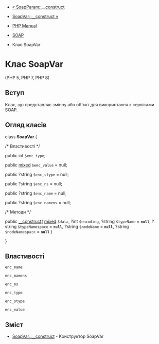 - [« SoapParam::\_\_construct](soapparam.construct.md)
- [SoapVar::\_\_construct »](soapvar.construct.md)

- [PHP Manual](index.md)
- [SOAP](book.soap.md)
- Клас SoapVar

# Клас SoapVar

(PHP 5, PHP 7, PHP 8)

## Вступ

Клас, що представляє змінну або об'єкт для використання з
сервісами SOAP.

## Огляд класів

class **SoapVar** {

/\* Властивості \*/

public int `$enc_type`;

public
[mixed](language.types.declarations.md#language.types.declarations.mixed)
`$enc_value` = null;

public ?string `$enc_stype` = null;

public ?string `$enc_ns` = null;

public ?string `$enc_name` = null;

public ?string `$enc_namens` = null;

/\* Методи \*/

public [\_\_construct](soapvar.construct.md)(
[mixed](language.types.declarations.md#language.types.declarations.mixed)
`$data`,
?int `$encoding`,
?string `$typeName` = **`null`**,
?string `$typeNamespace` = **`null`**,
?string `$nodeName` = **`null`**,
?string `$nodeNamespace` = **`null`**
)

}

## Властивості

`enc_name`

`enc_namens`

`enc_ns`

`enc_type`

`enc_stype`

`enc_value`

## Зміст

- [SoapVar::\_\_construct](soapvar.construct.md) - Конструктор
SoapVar
